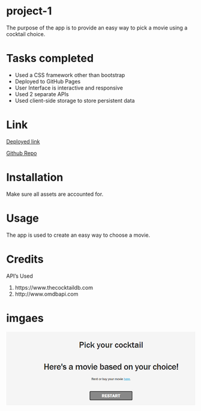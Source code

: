 # project-1
The purpose of the app is to provide an easy way to pick a movie using a cocktail choice. 

# Tasks completed 
<ul> 
<li> Used a CSS framework other than bootstrap </li>
<li>Deployed to GitHub Pages </li>
<li>User Interface is interactive and responsive </li>
<li>Used 2 separate APIs </li>
<li>Used client-side storage to store persistent data </li> 
</ul>


# Link
 
<a href="https://eisforgene.github.io/cocktails-cinema/" target="_blank">Deployed link </a>

<a href="https://github.com/eisforgene/cocktails-cinema" target="_blank"> Github Repo </a>

# Installation 
Make sure all assets are accounted for. 


# Usage 
The app is used to create an easy way to choose a movie.  


# Credits 
API’s Used 
<ol>
<li> https://www.thecocktaildb.com</li>
<li>http://www.omdbapi.com </li>
</ol>

# imgaes 
<img src="image.png" alt="">